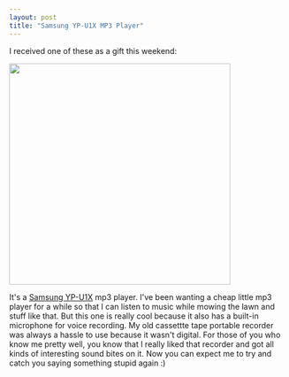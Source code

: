 ```yaml
---
layout: post
title: "Samsung YP-U1X MP3 Player"
---
```


<p>I received one of these as a gift this weekend:</p>
<p><a href="http://www.samsung.com/Products/DigitalAudioPlayer/MP3Players/YP_U1XBXAA.asp" target="_blank"><img src="http://www.samsung.com/Products/DigitalAudioPlayer/MP3Players/images/b2c_l_ypu1xblk.jpg" width="400" border="0" /></a></p>
<p>It's a <a href="http://www.samsung.com/Products/DigitalAudioPlayer/MP3Players/YP_U1XBXAA.asp" target="_blank">Samsung YP-U1X</a> mp3 player.  I've been wanting a cheap little mp3 player for a while so that I can listen to music while mowing the lawn and stuff like that.  But this one is really cool because it also has a built-in microphone for voice recording.  My old cassettte tape portable recorder was always a hassle to use because it wasn't digital.  For those of you who know me pretty well, you know that I really liked that recorder and got all kinds of interesting sound bites on it.  Now you can expect me to try and catch you saying something stupid again :)  </p>
  
